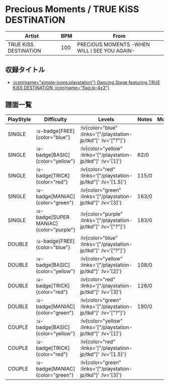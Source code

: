 # Precious Moments / TRUE KiSS DESTiNATiON

|Artist|BPM|From|
|------|---|----|
|TRUE KiSS DESTiNATiON|100|PRECiOUS MOMENTS -WHEN WILL I SEE YOU AGAIN-|

## 収録タイトル

- [ :icon{name="simple-icons:playstation"} Dancing Stage featuring TRUE KiSS DESTiNATiON :icon{name="flag:jp-4x3"} ](/playstation-jp/tkd)

## 譜面一覧

|PlayStyle|Difficulty|Levels|Notes|Movie|
|---------|----------|------|-----|-----|
|SINGLE| :u-badge[FREE]{color="blue"} | :lv{color="blue" :links='["/playstation-jp/tkd"]' :lv='["?"]'} |||
|SINGLE| :u-badge[BASIC]{color="yellow"} | :lv{color="yellow" :links='["/playstation-jp/tkd"]' :lv='[1]'} |62/0||
|SINGLE| :u-badge[TRICK]{color="red"} | :lv{color="red" :links='["/playstation-jp/tkd"]' :lv='[1.5]'} |115/0||
|SINGLE| :u-badge[MANIAC]{color="green"} | :lv{color="green" :links='["/playstation-jp/tkd"]' :lv='[3]'} |163/0||
|SINGLE| :u-badge[SUPER MANIAC]{color="purple"} | :lv{color="purple" :links='["/playstation-jp/tkd"]' :lv='["?"]'} |183/0||
|DOUBLE| :u-badge[FREE]{color="blue"} | :lv{color="blue" :links='["/playstation-jp/tkd"]' :lv='["?"]'} |||
|DOUBLE| :u-badge[BASIC]{color="yellow"} | :lv{color="yellow" :links='["/playstation-jp/tkd"]' :lv='[2]'} |108/0||
|DOUBLE| :u-badge[TRICK]{color="red"} | :lv{color="red" :links='["/playstation-jp/tkd"]' :lv='[3]'} |126/0||
|DOUBLE| :u-badge[MANIAC]{color="green"} | :lv{color="green" :links='["/playstation-jp/tkd"]' :lv='["?"]'} |190/0||
|COUPLE| :u-badge[BASIC]{color="yellow"} | :lv{color="yellow" :links='["/playstation-jp/tkd"]' :lv='[1]'} |||
|COUPLE| :u-badge[TRICK]{color="red"} | :lv{color="red" :links='["/playstation-jp/tkd"]' :lv='[1.5]'} |||
|COUPLE| :u-badge[MANIAC]{color="green"} | :lv{color="green" :links='["/playstation-jp/tkd"]' :lv='[3]'} |||
